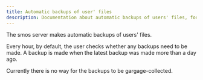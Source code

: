 ```yaml
---
title: Automatic backups of user' files
description: Documentation about automatic backups of users' files, for server administrators
---
```


The smos server makes automatic backups of users' files.

Every hour, by default, the user checks whether any backups need to be made.
A backup is made when the latest backup was made more than a day ago.



Currently there is no way for the backups to be gargage-collected.
